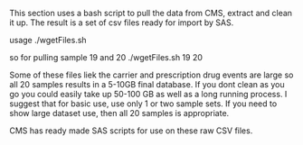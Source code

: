 This section uses a bash script to pull the data from CMS, extract and clean it up.
The result is a set of csv files ready for import by SAS.

usage ./wgetFiles.sh <start sample> <end sample>

so for pulling sample 19 and 20
./wgetFiles.sh 19 20

Some of these files liek the carrier and prescription drug events are large so all 20 samples results in a 5-10GB final database. If you dont clean as you go you could easily take up 50-100 GB as well as a long running process. I suggest that for basic use, use only 1 or two sample sets. If you need to show large dataset use, then all 20 samples is appropriate.

CMS has ready made SAS scripts for use on these raw CSV files.